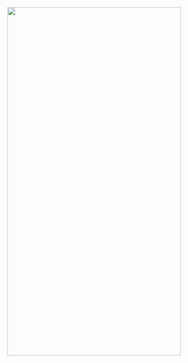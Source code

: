 <img src="https://user-images.githubusercontent.com/60650518/135707444-cabc2ac6-f76f-4a87-bf40-7a0119c69be4.png" width="400" height="800"/>